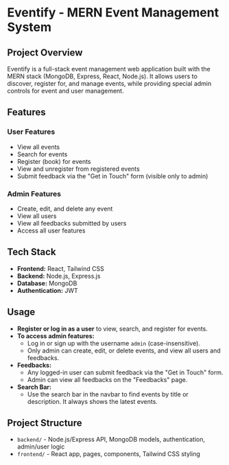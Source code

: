 # Eventify - MERN Event Management System

## Project Overview
Eventify is a full-stack event management web application built with the MERN stack (MongoDB, Express, React, Node.js). It allows users to discover, register for, and manage events, while providing special admin controls for event and user management.

## Features

### User Features
- View all events
- Search for events
- Register (book) for events
- View and unregister from registered events
- Submit feedback via the "Get in Touch" form (visible only to admin)

### Admin Features
- Create, edit, and delete any event
- View all users
- View all feedbacks submitted by users
- Access all user features

## Tech Stack
- **Frontend:** React, Tailwind CSS
- **Backend:** Node.js, Express.js
- **Database:** MongoDB 
- **Authentication:** JWT 

## Usage

- **Register or log in as a user** to view, search, and register for events.
- **To access admin features:**
  - Log in or sign up with the username `admin` (case-insensitive).
  - Only admin can create, edit, or delete events, and view all users and feedbacks.
- **Feedbacks:**
  - Any logged-in user can submit feedback via the "Get in Touch" form.
  - Admin can view all feedbacks on the "Feedbacks" page.
- **Search Bar:**
  - Use the search bar in the navbar to find events by title or description. It always shows the latest events.

## Project Structure
- `backend/` - Node.js/Express API, MongoDB models, authentication, admin/user logic
- `frontend/` - React app, pages, components, Tailwind CSS styling